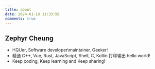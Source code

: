 ```yaml
---
title: about
date: 2024-01-18 11:33:58
comments: true
---
```


## Zephyr Cheung

- HQUer, Software developer\maintainer, Geeker!
- 精通 C++, Vue, Rust, JavaScript, Shell, C, Kotlin 打印输出 hello world!
- Keep coding, Keep learning and Keep sharing!
